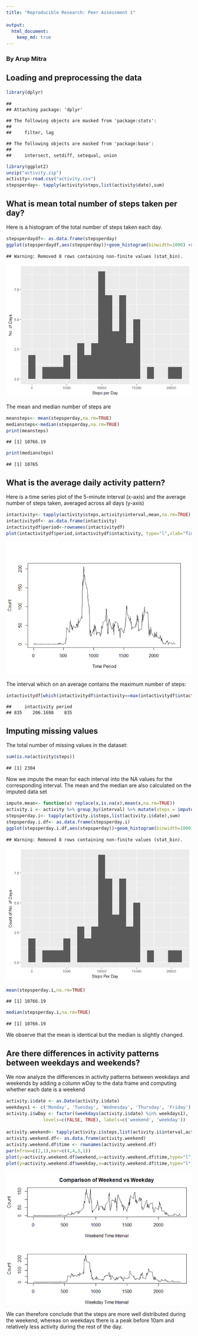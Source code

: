 ```yaml
---
title: "Reproducible Research: Peer Assessment 1"

output: 
  html_document:
    keep_md: true
---
```


### By Arup Mitra

## Loading and preprocessing the data


```r
library(dplyr)
```

```
## 
## Attaching package: 'dplyr'
```

```
## The following objects are masked from 'package:stats':
## 
##     filter, lag
```

```
## The following objects are masked from 'package:base':
## 
##     intersect, setdiff, setequal, union
```

```r
library(ggplot2)
unzip("activity.zip")
activity<-read.csv("activity.csv")
stepsperday<- tapply(activity$steps,list(activity$date),sum)
```

## What is mean total number of steps taken per day?

Here is a histogram of the total number of steps taken each day.

```r
stepsperdaydf<- as.data.frame(stepsperday)
ggplot(stepsperdaydf,aes(stepsperday))+geom_histogram(binwidth=1000) +xlab("Steps per Day") + ylab("No. of Days")
```

```
## Warning: Removed 8 rows containing non-finite values (stat_bin).
```

![](PA1_template_files/figure-html/unnamed-chunk-2-1.png)<!-- -->
   
The mean and median number of steps are 


```r
meansteps<- mean(stepsperday,na.rm=TRUE)
mediansteps<-median(stepsperday,na.rm=TRUE)
print(meansteps)
```

```
## [1] 10766.19
```

```r
print(mediansteps)
```

```
## [1] 10765
```
## What is the average daily activity pattern?
Here is a time series plot of the 5-minute interval (x-axis)
and the average number of steps taken, averaged across all days (y-axis)


```r
intactivity<- tapply(activity$steps,activity$interval,mean,na.rm=TRUE)
intactivitydf<- as.data.frame(intactivity)
intactivitydf$period<-rownames(intactivitydf)
plot(intactivitydf$period,intactivitydf$intactivity, type="l",xlab="Time Period",ylab="Count")
```

![](PA1_template_files/figure-html/unnamed-chunk-4-1.png)<!-- -->
  
The interval which on an average contains the maximum number of steps:

```r
intactivitydf[which(intactivitydf$intactivity==max(intactivitydf$intactivity)),]
```

```
##     intactivity period
## 835    206.1698    835
```

## Imputing missing values
The total number of missing values in the dataset:

```r
sum(is.na(activity$steps))
```

```
## [1] 2304
```

Now we impute the mean for each interval into the NA values for the corresponding interval. The mean and the median are also calculated on the imputed data set

```r
impute.mean<- function(x) replace(x,is.na(x),mean(x,na.rm=TRUE))
activity.i <- activity %>% group_by(interval) %>% mutate(steps = impute.mean(steps))
stepsperday.i<- tapply(activity.i$steps,list(activity.i$date),sum)
stepsperday.i.df<- as.data.frame(stepsperday.i)
ggplot(stepsperday.i.df,aes(stepsperday))+geom_histogram(binwidth=1000) +xlab("Steps Per Day") +ylab("Count of No. of Days")
```

```
## Warning: Removed 8 rows containing non-finite values (stat_bin).
```

![](PA1_template_files/figure-html/unnamed-chunk-7-1.png)<!-- -->

```r
mean(stepsperday.i,na.rm=TRUE)
```

```
## [1] 10766.19
```

```r
median(stepsperday.i,na.rm=TRUE)
```

```
## [1] 10766.19
```
We observe that the mean is identical but the median is slightly changed.

## Are there differences in activity patterns between weekdays and weekends?
We now analyze the differences in activity patterns between weekdays and weekends
by adding a column wDay to the data frame and computing whether each date is a weekend


```r
activity.i$date <- as.Date(activity.i$date)
weekdays1 <- c('Monday', 'Tuesday', 'Wednesday', 'Thursday', 'Friday')
activity.i$wDay <- factor((weekdays(activity.i$date) %in% weekdays1), 
              levels=c(FALSE, TRUE), labels=c('weekend', 'weekday'))

activity.weekend<- tapply(activity.i$steps,list(activity.i$interval,activity.i$wDay),mean)
activity.weekend.df<- as.data.frame(activity.weekend)
activity.weekend.df$time <- rownames(activity.weekend.df)
par(mfrow=c(2,1),mar=c(4,4,3,1))
plot(y=activity.weekend.df$weekend,x=activity.weekend.df$time,type="l",xlab="Weekend Time Interval",ylab="Count",main="Comparison of Weekend vs Weekday")
plot(y=activity.weekend.df$weekday,x=activity.weekend.df$time,type="l",xlab="Weekday Time Interval",ylab="Count")
```

![](PA1_template_files/figure-html/unnamed-chunk-8-1.png)<!-- -->
   
We can therefore conclude that the steps are more well distributed during the 
weekend, whereas on weekdays there is a peak before 10am and relatively less activity during the rest of the day.


